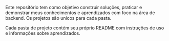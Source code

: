 Este repositório tem como objetivo construir soluções, praticar e demonstrar meus conhecimentos e aprendizados com foco na área de backend. Os projetos são unicos para cada pasta.

Cada pasta de projeto contém seu próprio README com instruções de uso e informações sobre aprendizados.